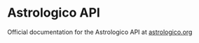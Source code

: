 # Astrologico API

Official documentation for the Astrologico API at [astrologico.org](https://astrologico.org)